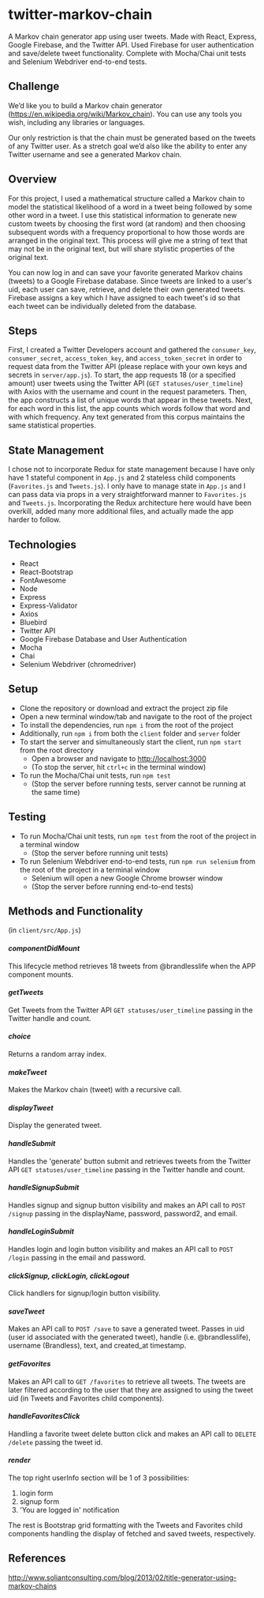 # twitter-markov-chain
A Markov chain generator app using user tweets. Made with React, Express, Google Firebase, and the Twitter API. Used Firebase for user authentication and save/delete tweet functionality. Complete with Mocha/Chai unit tests and Selenium Webdriver end-to-end tests.

## Challenge  

We’d like you to build a Markov chain generator (https://en.wikipedia.org/wiki/Markov_chain). You can use any tools you wish, including any libraries or languages.  

Our only restriction is that the chain must be generated based on the tweets of any Twitter user. As a stretch goal we’d also like the ability to enter any Twitter username and see a generated Markov chain.

## Overview  

For this project, I used a mathematical structure called a Markov chain to model the statistical likelihood of a word in a tweet being followed by some other word in a tweet. I use this statistical information to generate new custom tweets by choosing the first word (at random) and then choosing subsequent words with a frequency proportional to how those words are arranged in the original text. This process will give me a string of text that may not be in the original text, but will share stylistic properties of the original text.

You can now log in and can save your favorite generated Markov chains (tweets) to a Google Firebase database. Since tweets are linked to a user's uid, each user can save, retrieve, and delete their own generated tweets. Firebase assigns a key which I have assigned to each tweet's id so that each tweet can be individually deleted from the database.

## Steps

First, I created a Twitter Developers account and gathered the `consumer_key`, `consumer_secret`, `access_token_key`, and `access_token_secret` in order to request data from the Twitter API (please replace with your own keys and secrets in `server/app.js`). To start, the app requests 18 (or a specified amount) user tweets using the Twitter API (`GET statuses/user_timeline`) with Axios with the username and count in the request parameters. Then, the app constructs a list of unique words that appear in these tweets. Next, for each word in this list, the app counts which words follow that word and with which frequency. Any text generated from this corpus maintains the same statistical properties.

## State Management  

I chose not to incorporate Redux for state management because I have only have 1 stateful component in `App.js` and 2 stateless child components (`Favorites.js` and `Tweets.js`). I only have to manage state in `App.js` and I can pass data via props in a very straightforward manner to `Favorites.js` and `Tweets.js`. Incorporating the Redux architecture here would have been overkill, added many more additional files, and actually made the app harder to follow.

## Technologies  

- React
- React-Bootstrap
- FontAwesome
- Node
- Express
- Express-Validator
- Axios
- Bluebird
- Twitter API
- Google Firebase Database and User Authentication
- Mocha
- Chai
- Selenium Webdriver (chromedriver)

## Setup  

- Clone the repository or download and extract the project zip file
- Open a new terminal window/tab and navigate to the root of the project
- To install the dependencies, run `npm i` from the root of the project
- Additionally, run `npm i` from both the `client` folder and `server` folder
- To start the server and simultaneously start the client, run `npm start` from the root directory
    - Open a browser and navigate to [http://localhost:3000](http://localhost:3000)
    - (To stop the server, hit `ctrl+c` in the terminal window)
- To run the Mocha/Chai unit tests, run `npm test`
    - (Stop the server before running tests, server cannot be running at the same time)

## Testing
- To run Mocha/Chai unit tests, run `npm test` from the root of the project in a terminal window
    - (Stop the server before running unit tests)
- To run Selenium Webdriver end-to-end tests, run `npm run selenium` from the root of the project in a terminal window
    - Selenium will open a new Google Chrome browser window
    - (Stop the server before running end-to-end tests)

## Methods and Functionality
(in `client/src/App.js`)

#### *componentDidMount*   
This lifecycle method retrieves 18 tweets from @brandlesslife when the APP component mounts.

#### *getTweets*   
Get Tweets from the Twitter API `GET statuses/user_timeline` passing in the Twitter handle and count.

#### *choice*   
Returns a random array index.

#### *makeTweet*   
Makes the Markov chain (tweet) with a recursive call.

#### *displayTweet*   
Display the generated tweet.  

#### *handleSubmit*    
Handles the 'generate' button submit and retrieves tweets from the Twitter API `GET statuses/user_timeline` passing in the Twitter handle and count.  

#### *handleSignupSubmit*  
Handles signup and signup button visibility and makes an API call to `POST /signup` passing in the displayName, password, password2, and email.

#### *handleLoginSubmit*  
Handles login and login button visibility and makes an API call to `POST /login` passing in the email and password.

#### *clickSignup, clickLogin, clickLogout*  
Click handlers for signup/login button visibility.

#### *saveTweet*  
Makes an API call to `POST /save` to save a generated tweet. Passes in uid (user id associated with the generated tweet), handle (i.e. @brandlesslife), username (Brandless), text, and created_at timestamp.

#### *getFavorites*  
Makes an API call to `GET /favorites` to retrieve all tweets. The tweets are later filtered according to the user that they are assigned to using the tweet uid (in Tweets and Favorites child components).  

#### *handleFavoritesClick*  
Handling a favorite tweet delete button click and makes an API call to `DELETE /delete` passing the tweet id.

#### *render*  
The top right userInfo section will be 1 of 3 possibilities:  
1. login form  
2. signup form  
3. 'You are logged in' notification  

The rest is Bootstrap grid formatting with the Tweets and Favorites child components handling the display of fetched and saved tweets, respectively.

## References  
http://www.soliantconsulting.com/blog/2013/02/title-generator-using-markov-chains
